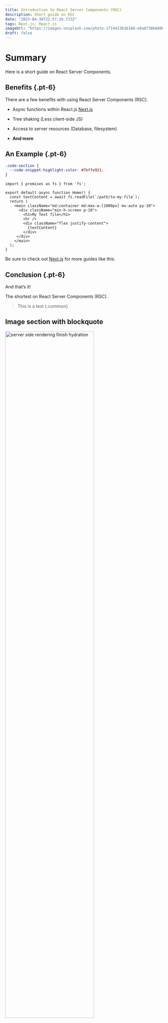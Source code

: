 ```yaml
---
title: Introduction to React Server Components (RSC)
description: Short guide on RSC 
date: "2023-04-30T22:57:26.723Z"
tags: Next.js, React.js 
imageUrl: "https://images.unsplash.com/photo-1714423616168-e9a6f38b6806?q=80&w=3774&auto=format&fit=crop&ixlib=rb-4.0.3&ixid=M3wxMjA3fDB8MHxwaG90by1wYWdlfHx8fGVufDB8fHx8fA%3D%3D"
draft: false
---
```


# Summary 

Here is a short guide on React Server Components.

## Benefits {.pt-6}

There are a few benefits with using React Server Components (RSC).

- Async functions within React.js [Next.js](https://nextjs.org/docs)

- Tree shaking (Less client-side JS)

- Access to server resources (Database, filesystem)

- **And more**

## An Example {.pt-6}

```css
.code-section {
  --code-snippet-highlight-color: #7bffe921;
}
```

```tsx highlight:[8-12]
import { promises as fs } from 'fs';

export default async function Home() {
  const textContent = await fs.readFile(`/path/to-my-file`);
  return (
    <main className="md:container md:max-w-[1000px] mx-auto py-10">
      <div className="min-h-screen p-10">
        <h1>My Text file</h1>
        <hr />
        <div className="flex justify-content">
          {textContent}
        </div>
     </div>
    </main>
  );
}
```

Be sure to check out [Next.js](https://nextjs.org/docs) for more guides like this.

## Conclusion {.pt-6}

And that‘s it!

The shortest on React Server Components (RSC).

> This is a test {.common}

## Image section with blockquote

<div class="my-4">
  <div class="flex justify-center">
    <img src="https://placehold.co/600x400" alt="server side rendering finish hydration" style="width:75%" />
  </div>
  <div class="flex justify-center pt-2">
    <blockquote>
      <strong>Source:</strong> <a target="_blank" href="https://developers.google.com/web/updates/2019/02/rendering-on-the-web">Rendering on the web</a> by Jason Miller & Addy Osmani.
    </blockquote>
  </div>
</div>
